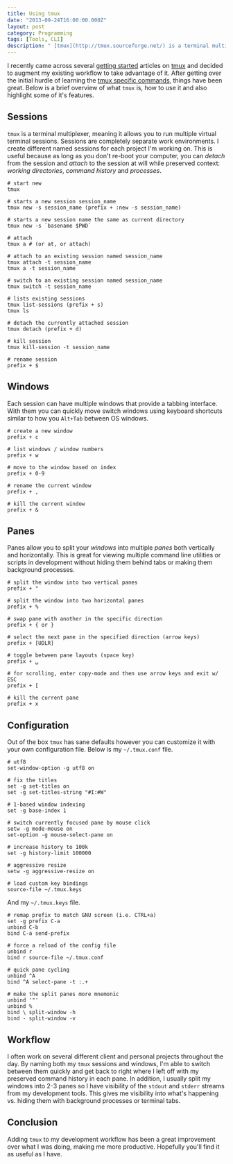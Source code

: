 ```yaml
---
title: Using tmux
date: "2013-09-24T16:00:00.000Z"
layout: post
category: Programming
tags: [Tools, CLI]
description: " [tmux](http://tmux.sourceforge.net/) is a terminal multiplexer, meaning it allows you to run multiple terminal _sessions_, each composed of _windows_ which can be split both vertically and horizontally into _panes_."
---
```


I recently came across several [getting started][1] articles on [tmux][2] and decided to augment my existing workflow to take advantage of it. After getting over the initial hurdle of learning the [tmux specific commands][3], things have been great. Below is a brief overview of what `tmux` is, how to use it and also highlight some of it's&nbsp;features.

## Sessions

`tmux` is a terminal multiplexer, meaning it allows you to run multiple virtual terminal sessions. Sessions are completely separate work environments. I create different named sessions for each project I'm working on. This is useful because as long as you don't re-boot your computer, you can _detach_ from the session and _attach_ to the session at will while preserved context: _working directories_, _command history_ and&nbsp;_processes_.

```
# start new
tmux

# starts a new session session_name
tmux new -s session_name (prefix + :new -s session_name)

# starts a new session name the same as current directory
tmux new -s `basename $PWD`

# attach
tmux a # (or at, or attach)

# attach to an existing session named session_name
tmux attach -t session_name
tmux a -t session_name

# switch to an existing session named session_name
tmux switch -t session_name

# lists existing sessions
tmux list-sessions (prefix + s)
tmux ls

# detach the currently attached session
tmux detach (prefix + d)

# kill session
tmux kill-session -t session_name

# rename session
prefix + $
```

## Windows

Each session can have multiple windows that provide a tabbing interface. With them you can quickly move switch windows using keyboard shortcuts similar to how you `Alt+Tab` between OS&nbsp;windows.

```
# create a new window
prefix + c

# list windows / window numbers
prefix + w

# move to the window based on index
prefix + 0-9

# rename the current window
prefix + ,

# kill the current window
prefix + &
```

## Panes

Panes allow you to split your _windows_ into multiple _panes_ both vertically and horizontally. This is great for viewing multiple command line utilities or scripts in development without hiding them behind tabs or making them background&nbsp;processes.

```
# split the window into two vertical panes
prefix + "

# split the window into two horizontal panes
prefix + %

# swap pane with another in the specific direction
prefix + { or }

# select the next pane in the specified direction (arrow keys)
prefix + [UDLR]

# toggle between pane layouts (space key)
prefix + ⍽

# for scrolling, enter copy-mode and then use arrow keys and exit w/ ESC
prefix + [

# kill the current pane
prefix + x
```

## Configuration

Out of the box `tmux` has sane defaults however you can customize it with your own configuration file. Below is my `~/.tmux.conf`&nbsp;file.

```
# utf8
set-window-option -g utf8 on

# fix the titles
set -g set-titles on
set -g set-titles-string "#I:#W"

# 1-based window indexing
set -g base-index 1

# switch currently focused pane by mouse click
setw -g mode-mouse on
set-option -g mouse-select-pane on

# increase history to 100k
set -g history-limit 100000

# aggressive resize
setw -g aggressive-resize on

# load custom key bindings
source-file ~/.tmux.keys
```

And my `~/.tmux.keys`&nbsp;file.

```
# remap prefix to match GNU screen (i.e. CTRL+a)
set -g prefix C-a
unbind C-b
bind C-a send-prefix

# force a reload of the config file
unbind r
bind r source-file ~/.tmux.conf

# quick pane cycling
unbind ^A
bind ^A select-pane -t :.+

# make the split panes more mnemonic
unbind '"'
unbind %
bind \ split-window -h
bind - split-window -v
```

## Workflow

I often work on several different client and personal projects throughout the day. By naming both my `tmux` sessions and windows, I'm able to switch between them quickly and get back to right where I left off with my preserved command history in each pane. In addition, I usually split my windows into 2-3 panes so I have visibility of the `stdout` and `stderr` streams from my development tools. This gives me visibility into what's happening vs. hiding them with background processes or terminal&nbsp;tabs.

## Conclusion

Adding `tmux` to my development workflow has been a great improvement over what I was doing, making me more productive. Hopefully you'll find it as useful as I&nbsp;have.

[1]: https://www.google.com/webhp?sourceid=chrome-instant&ie=UTF-8#hl=en&output=search&sclient=psy-ab&q=tmux%20tutorial&oq=&gs_l=&pbx=1&fp=45c3b9a0a6db80f8&bav=on.2,or.r_gc.r_pw.r_cp.r_qf.,cf.osb&biw=1110&bih=825
[2]: http://tmux.sourceforge.net/
[3]: https://gist.github.com/MohamedAlaa/2961058
